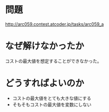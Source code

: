 # 問題
http://arc059.contest.atcoder.jp/tasks/arc059_a

# なぜ解けなかったか
コストの最大値を想定することができなかった。

# どうすればよいのか
* コストの最大値をとても大きな値にする
* そもそもコストの最大値を変数にしない
